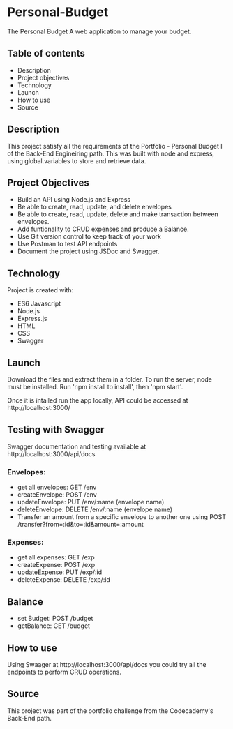 # Personal-Budget
The Personal Budget
A web application to manage your budget.

## Table of contents
- Description
- Project objectives
- Technology
- Launch
- How to use
- Source

## Description

This project satisfy all the requirements of the Portfolio - Personal Budget I of the Back-End Engineiring path. This was built with node and express, using global.variables to store and retrieve data.

## Project Objectives

- Build an API using Node.js and Express
- Be able to create, read, update, and delete envelopes
- Be able to create, read, update, delete and make transaction between envelopes.
- Add funtionality to CRUD expenses and produce a Balance.
- Use Git version control to keep track of your work
- Use Postman to test API endpoints
- Document the project using JSDoc and Swagger.

## Technology

Project is created with:
- ES6 Javascript
- Node.js
- Express.js
- HTML
- CSS
- Swagger

## Launch

Download the files and extract them in a folder. To run the server, node must be installed. Run 'npm install to install', then 'npm start'.

Once it is intalled run the app locally, API could be accessed at http://localhost:3000/

## Testing with Swagger

Swagger documentation and testing available at http://localhost:3000/api/docs

### Envelopes:

- get all envelopes: GET /env
- createEnvelope: POST /env
- updateEnvelope: PUT /env/:name (envelope name)
- deleteEnvelope: DELETE /env/:name (envelope name)
- Transfer an amount from a specific envelope to another one using POST /transfer?from=:id&to=:id&amount=:amount

### Expenses:

- get all expenses: GET /exp
- createExpense: POST /exp
- updateExpense: PUT /exp/:id
- deleteExpense: DELETE /exp/:id

## Balance
- set Budget: POST /budget
- getBalance: GET /budget

## How to use

Using Swaager at http://localhost:3000/api/docs you could try all the endpoints to perform CRUD operations.

## Source
This project was part of the portfolio challenge from the Codecademy's Back-End path.
